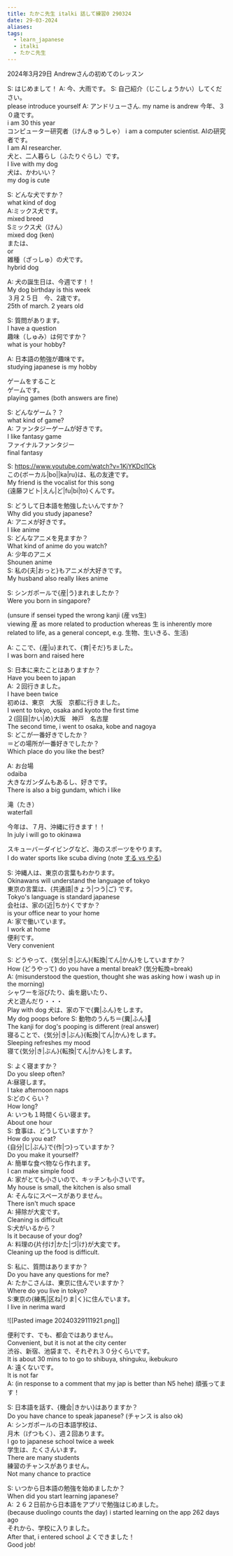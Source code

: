 ```yaml
---
title: たかこ先生 italki 話して練習0 290324
date: 29-03-2024
aliases: 
tags:
  - learn_japanese
  - italki
  - たかこ先生
---
```

2024年3月29日
Andrewさんの初めてのレッスン

S: はじめまして！
A: 今、大雨です。
S: 自己紹介（じこしょうかい）してください。  
please introduce yourself
A: アンドリューさん. 
my name is andrew
今年、３０歳です。  
i am 30 this year  
コンピューター研究者（けんきゅうしゃ） 
i am a computer scientist. 
AIの研究者です。  
I am AI researcher.  
犬と、二人暮らし（ふたりぐらし）です。  
I live with my dog  
犬は、かわいい？  
my dog is cute  
  
S: どんな犬ですか？  
what kind of dog  
A:ミックス犬です。  
mixed breed   
Sミックス犬（けん）  
mixed dog (ken)  
または、  
or  
雑種（ざっしゅ）の犬です。  
hybrid dog
  
A: 犬の誕生日は、今週です！！  
My dog birthday is this week  
３月２５日　今、2歳です。  
25th of march. 2 years old  
  
S: 質問があります。  
I have a question  
趣味（しゅみ）は何ですか？  
what is your hobby?  
  
A: 日本語の勉強が趣味です。  
studying japanese is my hobby  
  
ゲームをすること  
ゲームです。  
playing games (both answers are fine)  

S: どんなゲーム？？  
what kind of game?  
A: ファンタジーゲームが好きです。  
I like fantasy game  
ファイナルファンタジー  
final fantasy  

S: https://www.youtube.com/watch?v=1KjYKDcl1Ck  
この{ボーカル|bo||ka|ru}は、私の友達です。  
My friend is the vocalist for this song  
{遠藤フビト|えん|ど|fu|bi|to}くんです。  

S: どうして日本語を勉強したいんですか？  
Why did you study japanese?  
A: アニメが好きです。  
I like anime  
S: どんなアニメを見ますか？  
What kind of anime do you watch?  
A: 少年のアニメ  
Shounen anime  
S: 私の{夫|おっと}もアニメが大好きです。  
My husband also really likes anime  

S: シンガポールで{産|う}まれましたか？  
Were you born in singapore?  

(unsure if sensei typed the wrong kanji (産 vs生)  
viewing 産 as more related to production whereas 生 is inherently more related to life, as a general concept, e.g. 生物、生いきる、生活)  

A: ここで、{産|u}まれて、{育|そだ}ちました。  
I was born and raised here  

S: 日本に来たことはありますか？  
Have you been to japan  
A: ２回行きました。  
I have been twice  
初めは、東京　大阪　京都に行きました。  
I went to tokyo, osaka and kyoto the first time  
２{回目|かい|め}大阪　神戸　名古屋  
The second time, i went to osaka, kobe and nagoya  
S: どこが一番好きでしたか？  
＝どの場所が一番好きでしたか？  
Which place do you like the best?  

A: お台場  
odaiba  
大きなガンダムもあるし、好きです。  
There is also a big gundam, which i like  
  
滝（たき）  
waterfall
  
今年は、７月、沖縄に行きます！！  
In july i will go to okinawa   
  
スキューバーダイビングなど、海のスポーツをやります。  
I do water sports like scuba diving (note [する vs やる](https://japanese.stackexchange.com/questions/15383/differences-in-usage-between-%E3%81%99%E3%82%8B-and-%E3%82%84%E3%82%8B))  
  
S: 沖縄人は、東京の言葉もわかります。  
Okinawans will understand the language of tokyo  
東京の言葉は、{共通語|きょう|つう|ご} です。  
Tokyo's language is standard japanese  
会社は、家の{近|ちか}くですか？  
is your office near to your home  
A: 家で働いています。  
I work at home  
便利です。  
Very convenient  

S: どうやって、{気分|き|ぶん}{転換|てん|かん}をしていますか？  
How (どうやって) do you have a mental break? (気分転換=break)  
A: (misunderstood the question, thought she was asking how i wash up in the morning)    
シャワーを浴びたり、歯を磨いたり、  
犬と遊んだり・・・  
Play with dog
犬は、家の下で{糞|ふん}をします。  
My dog poops before
S: 動物のうんち＝{糞|ふん}💩  
The kanji for dog's pooping is different
(real answer)  
寝ることで、{気分|き|ぶん}{転換|てん|かん}をします。  
Sleeping refreshes my mood  
寝て{気分|き|ぶん}{転換|てん|かん}をします。  

S: よく寝ますか？  
Do you sleep  often?  
A:昼寝します。  
I take afternoon naps  
S:どのくらい？  
How long?  
A: いつも１時間くらい寝ます。  
About one hour  
S: 食事は、どうしていますか？  
How do you eat?  
{自分|じ|ぶん}で{作|つ}っていますか？  
Do you make it yourself?  
A: 簡単な食べ物なら作れます。  
I can make simple food  
A: 家がとても小さいので、キッチンも小さいです。  
My house is small, the kitchen is also small  
A: そんなにスペースがありません。  
There isn't much space   
A: 掃除が大変です。  
Cleaning is difficult  
S:犬がいるから？  
Is it because of your dog?  
A: 料理の{片付け|かた|づ|け}が大変です。  
Cleaning up the food is difficult.  

S: 私に、質問はありますか？  
Do you have any questions for me?  
A: たかこさんは、東京に住んでいますか？  
Where do you live in tokyo?  
S:東京の{練馬|区ね|りま|く}に住んでいます。  
I live in nerima ward  


![[Pasted image 20240329111921.png]]


便利です、でも、都会ではありません。  
Convenient, but it is not at the city center  
渋谷、新宿、池袋まで、それぞれ３０分くらいです。  
It is about 30 mins to to go to shibuya, shinguku, ikebukuro  
A: 遠くないです。  
It is not far  
A: (in response to a comment that my jap is better than N5 hehe) 頑張ってます！  

S: 日本語を話す、{機会|きかい}はありますか？  
Do you have chance to speak japanese? (チャンス is also ok)  
A: シンガポールの日本語学校は、  
月木（げつもく）、週２回あります。  
I go to japanese school twice a week  
学生は、たくさんいます。  
There are many students  
練習のチャンスがありません。  
Not many chance to practice  

S: いつから日本語の勉強を始めましたか？  
When did you start learning japanese?  
A: ２６２日前から日本語をアプリで勉強はじめました。  
(because duolingo counts the day) i started learning on the app 262 days ago  
それから、学校に入りました。  
After that, i entered school 
よくできました！  
Good job!  


